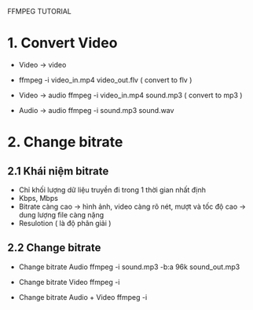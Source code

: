 FFMPEG TUTORIAL

# 1. Convert Video
- Video -> video
+ ffmpeg -i video_in.mp4 video_out.flv ( convert to flv )

- Video -> audio
    ffmpeg -i video_in.mp4 sound.mp3 ( convert to mp3 )

- Audio -> audio
    ffmpeg -i sound.mp3 sound.wav

# 2. Change bitrate
## 2.1 Khái niệm bitrate
- Chỉ khối lượng dữ liệu truyền đi trong 1 thời gian nhất định
- Kbps, Mbps
- Bitrate càng cao -> hình ảnh, video càng rõ nét, mượt và tốc độ cao
                   -> dung lượng file càng nặng
- Resulotion ( là độ phân giải )

## 2.2 Change bitrate
- Change bitrate Audio
    ffmpeg -i sound.mp3 -b:a 96k sound_out.mp3

- Change bitrate Video
    ffmpeg -i

- Change bitrate Audio + Video
    ffmpeg -i









